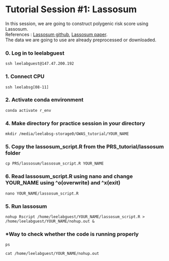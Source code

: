 # Tutorial Session #1: Lassosum

In this session, we are going to construct polygenic risk score using Lassosum. \
References : [Lassosum github](https://github.com/tshmak/lassosum), [Lassosum paper](https://onlinelibrary.wiley.com/doi/abs/10.1002/gepi.22050). \
The data we are going to use are already preprocessed or downloaded.

### 0. Log in to leelabguest
``` 
ssh leelabguest@147.47.200.192
```

### 1. Connect CPU
``` 
ssh leelabsg[08-11]
``` 

### 2. Activate conda environment
``` 
conda activate r_env
``` 

### 4. Make directory for practice session in your directory
``` 
mkdir /media/leelabsg-storage0/GWAS_tutorial/YOUR_NAME
``` 

### 5. Copy the lassosum_script.R from the PRS_tutorial/lassosum folder
``` 
cp PRS/lassosum/lassosum_script.R YOUR_NAME
``` 

### 6. Read lassosum_script.R using nano and change YOUR_NAME using ^o(overwrite) and ^x(exit)
```
nano YOUR_NAME/lassosum_script.R
```

### 5. Run lassosum
```
nohup Rscript /home/leelabguest/YOUR_NAME/lassosum_script.R > /home/leelabguest/YOUR_NAME/nohup.out & 
```

### *Way to check whether the code is running properly 
```
ps
```
```
cat /home/leelabguest/YOUR_NAME/nohup.out 
```
